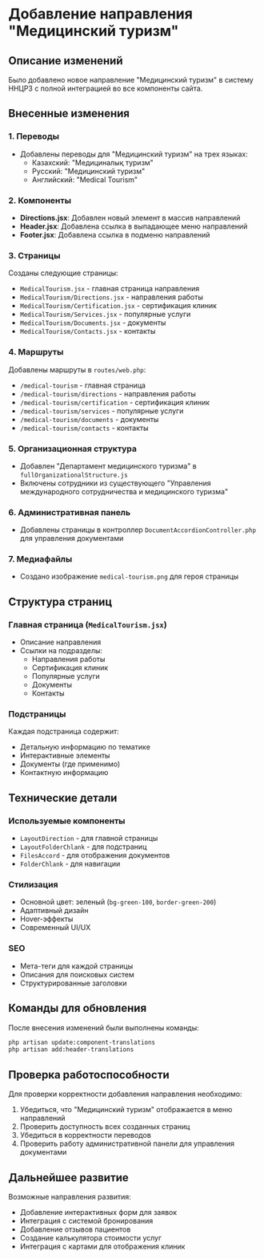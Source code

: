 # Добавление направления "Медицинский туризм"

## Описание изменений

Было добавлено новое направление "Медицинский туризм" в систему ННЦРЗ с полной интеграцией во все компоненты сайта.

## Внесенные изменения

### 1. Переводы
- Добавлены переводы для "Медицинский туризм" на трех языках:
  - Казахский: "Медициналық туризм"
  - Русский: "Медицинский туризм"
  - Английский: "Medical Tourism"

### 2. Компоненты
- **Directions.jsx**: Добавлен новый элемент в массив направлений
- **Header.jsx**: Добавлена ссылка в выпадающее меню направлений
- **Footer.jsx**: Добавлена ссылка в подменю направлений

### 3. Страницы
Созданы следующие страницы:
- `MedicalTourism.jsx` - главная страница направления
- `MedicalTourism/Directions.jsx` - направления работы
- `MedicalTourism/Certification.jsx` - сертификация клиник
- `MedicalTourism/Services.jsx` - популярные услуги
- `MedicalTourism/Documents.jsx` - документы
- `MedicalTourism/Contacts.jsx` - контакты

### 4. Маршруты
Добавлены маршруты в `routes/web.php`:
- `/medical-tourism` - главная страница
- `/medical-tourism/directions` - направления работы
- `/medical-tourism/certification` - сертификация клиник
- `/medical-tourism/services` - популярные услуги
- `/medical-tourism/documents` - документы
- `/medical-tourism/contacts` - контакты

### 5. Организационная структура
- Добавлен "Департамент медицинского туризма" в `fullOrganizationalStructure.js`
- Включены сотрудники из существующего "Управления международного сотрудничества и медицинского туризма"

### 6. Административная панель
- Добавлены страницы в контроллер `DocumentAccordionController.php` для управления документами

### 7. Медиафайлы
- Создано изображение `medical-tourism.png` для героя страницы

## Структура страниц

### Главная страница (`MedicalTourism.jsx`)
- Описание направления
- Ссылки на подразделы:
  - Направления работы
  - Сертификация клиник
  - Популярные услуги
  - Документы
  - Контакты

### Подстраницы
Каждая подстраница содержит:
- Детальную информацию по тематике
- Интерактивные элементы
- Документы (где применимо)
- Контактную информацию

## Технические детали

### Используемые компоненты
- `LayoutDirection` - для главной страницы
- `LayoutFolderChlank` - для подстраниц
- `FilesAccord` - для отображения документов
- `FolderChlank` - для навигации

### Стилизация
- Основной цвет: зеленый (`bg-green-100`, `border-green-200`)
- Адаптивный дизайн
- Hover-эффекты
- Современный UI/UX

### SEO
- Мета-теги для каждой страницы
- Описания для поисковых систем
- Структурированные заголовки

## Команды для обновления

После внесения изменений были выполнены команды:
```bash
php artisan update:component-translations
php artisan add:header-translations
```

## Проверка работоспособности

Для проверки корректности добавления направления необходимо:

1. Убедиться, что "Медицинский туризм" отображается в меню направлений
2. Проверить доступность всех созданных страниц
3. Убедиться в корректности переводов
4. Проверить работу административной панели для управления документами

## Дальнейшее развитие

Возможные направления развития:
- Добавление интерактивных форм для заявок
- Интеграция с системой бронирования
- Добавление отзывов пациентов
- Создание калькулятора стоимости услуг
- Интеграция с картами для отображения клиник
